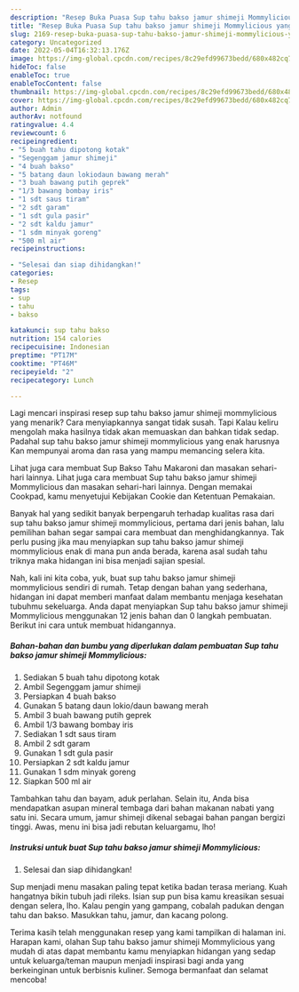 ```yaml
---
description: "Resep Buka Puasa Sup tahu bakso jamur shimeji Mommylicious yang Enak Banget"
title: "Resep Buka Puasa Sup tahu bakso jamur shimeji Mommylicious yang Enak Banget"
slug: 2169-resep-buka-puasa-sup-tahu-bakso-jamur-shimeji-mommylicious-yang-enak-banget
category: Uncategorized
date: 2022-05-04T16:32:13.176Z
image: https://img-global.cpcdn.com/recipes/8c29efd99673bedd/680x482cq70/sup-tahu-bakso-jamur-shimeji-mommylicious-foto-resep-utama.jpg
hideToc: false
enableToc: true
enableTocContent: false
thumbnail: https://img-global.cpcdn.com/recipes/8c29efd99673bedd/680x482cq70/sup-tahu-bakso-jamur-shimeji-mommylicious-foto-resep-utama.jpg
cover: https://img-global.cpcdn.com/recipes/8c29efd99673bedd/680x482cq70/sup-tahu-bakso-jamur-shimeji-mommylicious-foto-resep-utama.jpg
author: Admin
authorAv: notfound
ratingvalue: 4.4
reviewcount: 6
recipeingredient:
- "5 buah tahu dipotong kotak"
- "Segenggam jamur shimeji"
- "4 buah bakso"
- "5 batang daun lokiodaun bawang merah"
- "3 buah bawang putih geprek"
- "1/3 bawang bombay iris"
- "1 sdt saus tiram"
- "2 sdt garam"
- "1 sdt gula pasir"
- "2 sdt kaldu jamur"
- "1 sdm minyak goreng"
- "500 ml air"
recipeinstructions:

- "Selesai dan siap dihidangkan!"
categories:
- Resep
tags:
- sup
- tahu
- bakso

katakunci: sup tahu bakso 
nutrition: 154 calories
recipecuisine: Indonesian
preptime: "PT17M"
cooktime: "PT46M"
recipeyield: "2"
recipecategory: Lunch

---
```



Lagi mencari inspirasi resep sup tahu bakso jamur shimeji mommylicious yang menarik? Cara menyiapkannya sangat tidak susah. Tapi Kalau keliru mengolah maka hasilnya tidak akan memuaskan dan bahkan tidak sedap. Padahal sup tahu bakso jamur shimeji mommylicious yang enak harusnya Kan mempunyai aroma dan rasa yang mampu memancing selera kita.


Lihat juga cara membuat Sup Bakso Tahu Makaroni dan masakan sehari-hari lainnya. Lihat juga cara membuat Sup tahu bakso jamur shimeji Mommylicious dan masakan sehari-hari lainnya. Dengan memakai Cookpad, kamu menyetujui Kebijakan Cookie dan Ketentuan Pemakaian.

Banyak hal yang sedikit banyak berpengaruh terhadap kualitas rasa dari sup tahu bakso jamur shimeji mommylicious, pertama dari jenis bahan, lalu pemilihan bahan segar sampai cara membuat dan menghidangkannya. Tak perlu pusing jika mau menyiapkan sup tahu bakso jamur shimeji mommylicious enak di mana pun anda berada, karena asal sudah tahu triknya maka hidangan ini bisa menjadi sajian spesial.


Nah, kali ini kita coba, yuk, buat sup tahu bakso jamur shimeji mommylicious sendiri di rumah. Tetap dengan bahan yang sederhana, hidangan ini dapat memberi manfaat dalam membantu menjaga kesehatan tubuhmu sekeluarga. Anda dapat menyiapkan Sup tahu bakso jamur shimeji Mommylicious menggunakan 12 jenis bahan dan 0 langkah pembuatan. Berikut ini cara untuk membuat hidangannya.

<!--inarticleads1-->

##### Bahan-bahan dan bumbu yang diperlukan dalam pembuatan Sup tahu bakso jamur shimeji Mommylicious:

1. Sediakan 5 buah tahu dipotong kotak
1. Ambil Segenggam jamur shimeji
1. Persiapkan 4 buah bakso
1. Gunakan 5 batang daun lokio/daun bawang merah
1. Ambil 3 buah bawang putih geprek
1. Ambil 1/3 bawang bombay iris
1. Sediakan 1 sdt saus tiram
1. Ambil 2 sdt garam
1. Gunakan 1 sdt gula pasir
1. Persiapkan 2 sdt kaldu jamur
1. Gunakan 1 sdm minyak goreng
1. Siapkan 500 ml air


Tambahkan tahu dan bayam, aduk perlahan. Selain itu, Anda bisa mendapatkan asupan mineral tembaga dari bahan makanan nabati yang satu ini. Secara umum, jamur shimeji dikenal sebagai bahan pangan bergizi tinggi. Awas, menu ini bisa jadi rebutan keluargamu, lho! 

<!--inarticleads2-->

##### Instruksi untuk buat Sup tahu bakso jamur shimeji Mommylicious:


1. Selesai dan siap dihidangkan!

Sup menjadi menu masakan paling tepat ketika badan terasa meriang. Kuah hangatnya bikin tubuh jadi rileks. Isian sup pun bisa kamu kreasikan sesuai dengan selera, lho. Kalau pengin yang gampang, cobalah padukan dengan tahu dan bakso. Masukkan tahu, jamur, dan kacang polong. 

Terima kasih telah menggunakan resep yang kami tampilkan di halaman ini. Harapan kami, olahan Sup tahu bakso jamur shimeji Mommylicious yang mudah di atas dapat membantu kamu menyiapkan hidangan yang sedap untuk keluarga/teman maupun menjadi inspirasi bagi anda yang berkeinginan untuk berbisnis kuliner. Semoga bermanfaat dan selamat mencoba!
